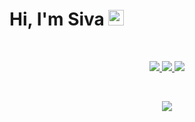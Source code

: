 # Hi, I'm Siva <img src="https://media.giphy.com/media/hvRJCLFzcasrR4ia7z/giphy.gif" height="25px" width="25px">

<br />

<p align="center">
    <a href="https://www.linkedin.com/in/sivayogasubramanian/">
        <img src="https://img.shields.io/badge/-sivayogasubramanian-blue?style=for-the-badge&logo=Linkedin&logoColor=black&color=white&link=https://www.linkedin.com/in/sivayogasubramanian/" />
    </a>
    <a href="https://sivarn.com">
        <img src="https://img.shields.io/badge/Portfolio%20Website-46a2f1.svg?&style=for-the-badge&logo=Google-Chrome&logoColor=black&color=white&link=https://www.sivarn.com/" />
    </a>
    <a href="https://blog.sivarn.com">
        <img src="https://img.shields.io/badge/Blog-46a2f1.svg?&style=for-the-badge&logo=Google-Chrome&logoColor=black&color=white&link=https://www.sivarn.com/" />
    </a>
</p>

<br />

<p align="center">
  <img src="https://github-readme-stats.vercel.app/api?username=sivayogasubramanian&count_private=true&hide=stars&show_icons=true&hide_border=true" />
</p>

